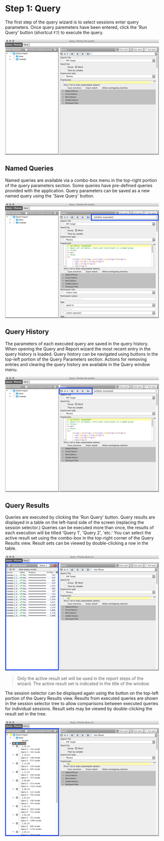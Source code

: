 # Step 1: Query

The first step of the query wizard is to select sessions enter query parameters. Once query paremeters have been entered, click the 'Run Query' button (shortcut ```F7```) to execute the query.

![Query Wizard](../images/query_wizard_phones.png)

## Named Queries

Named queries are available via a combo-box menu in the top-right portion of the query parameters section. Some queries have pre-defined queries provided with the application. Query parameters can be saved as a new named query using the 'Save Query' button.

![Named Queries](../images/query_wizard_named_query_combobox.png)

## Query History

The parameters of each executed query are saved in the query history.  When opening the Query and Report wizard the most recent entry in the query history is loaded. Query history can be navigated using buttons in the top-left portion of the Query Parameters section. Actions for removing entries and clearing the query history are available in the Query window menu.

![Query History](../images/query_wizard_query_history_controls.png)

## Query Results

Queries are executed by clicking the 'Run Query' button. Query results are displayed in a table on the left-hand side of the screen (replacing the session selector.) Queries can be executed more than once, the results of each execution will be titled 'Query 1', 'Query 2', 'etc.' You can select the active result set using the combo-box in the top-right corner of the Query Results view. Result sets can be viewed by double-clicking a row in the table.

![Query Results](../images/query_wizard_results.png)

> Only the active result set will be used in the report steps of the wizard. The active result set is indicated in the title of the window.

The session selector can be displayed again using the button on the top-left portion of the Query Results view. Results from executed queries are shown in the session selector tree to allow comparisons between executed queries for individual sessions. Result sets may be viewed by double-clicking the result set in the tree.

![Query Results in Tree](../images/query_wizard_results_tree.png)
